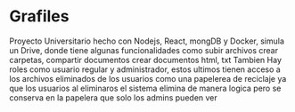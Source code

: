 # Grafiles
Proyecto Universitario hecho con Nodejs, React, mongDB y Docker,  simula un Drive, donde tiene algunas funcionalidades como subir archivos crear carpetas, compartir documentos crear documentos html, txt
Tambien Hay roles como usuario regular y administrador, estos ultimos tienen acceso a los archivos eliminados de los usuarios como una papelerea de reciclaje ya que los usuarios al eliminaros el sistema
elimina de manera logica pero se conserva en la papelera que solo los admins pueden ver
